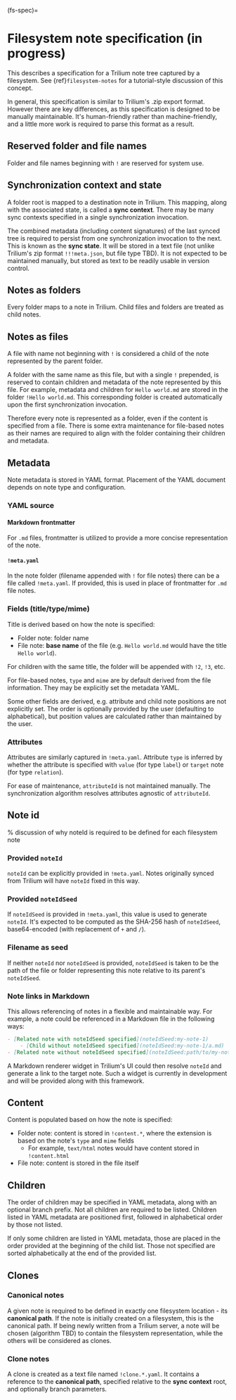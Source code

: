 (fs-spec)=
# Filesystem note specification (in progress)

This describes a specification for a Trilium note tree captured by a filesystem. See {ref}`filesystem-notes` for a tutorial-style discussion of this concept.

In general, this specification is similar to Trilium's .zip export format. However there are key differences, as this specification is designed to be manually maintainable. It's human-friendly rather than machine-friendly, and a little more work is required to parse this format as a result.

## Reserved folder and file names

Folder and file names beginning with `!` are reserved for system use.

## Synchronization context and state

A folder root is mapped to a destination note in Trilium. This mapping, along with the associated state, is called a **sync context**. There may be many sync contexts specified in a single synchronization invocation. 

The combined metadata (including content signatures) of the last synced tree is required to persist from one synchronization invocation to the next. This is known as the **sync state**. It will be stored in a text file (not unlike Trilium's zip format `!!!meta.json`, but file type TBD). It is not expected to be maintained manually, but stored as text to be readily usable in version control.

## Notes as folders

Every folder maps to a note in Trilium. Child files and folders are treated as child notes.

## Notes as files

A file with name not beginning with `!` is considered a child of the note represented by the parent folder.

A folder with the same name as this file, but with a single `!` prepended, is reserved to contain children and metadata of the note represented by this file. For example, metadata and children for `Hello world.md` are stored in the folder `!Hello world.md`. This corresponding folder is created automatically upon the first synchronization invocation.

Therefore every note is represented as a folder, even if the content is specified from a file. There is some extra maintenance for file-based notes as their names are required to align with the folder containing their children and metadata.

## Metadata

Note metadata is stored in YAML format. Placement of the YAML document depends on note type and configuration.

### YAML source

#### Markdown frontmatter

For `.md` files, frontmatter is utilized to provide a more concise representation of the note.

#### `!meta.yaml`

In the note folder (filename appended with `!` for file notes) there can be a file called `!meta.yaml`. If provided, this is used in place of frontmatter for `.md` file notes.

### Fields (title/type/mime)

Title is derived based on how the note is specified:

- Folder note: folder name
- File note: **base name** of the file (e.g. `Hello world.md` would have the title `Hello world`).

For children with the same title, the folder will be appended with `!2`, `!3`, etc.

For file-based notes, `type` and `mime` are by default derived from the file information. They may be explicitly set the metadata YAML.

Some other fields are derived, e.g. attribute and child note positions are not explicitly set. The order is optionally provided by the user (defaulting to alphabetical), but position values are calculated rather than maintained by the user.

### Attributes

Attributes are similarly captured in `!meta.yaml`. Attribute `type` is inferred by whether the attribute is specified with `value` (for type `label`) or `target` note (for type `relation`).

For ease of maintenance, `attributeId` is not maintained manually. The synchronization algorithm resolves attributes agnostic of `attributeId`.

## Note id

% discussion of why noteId is required to be defined for each filesystem note

### Provided `noteId`

`noteId` can be explicitly provided in `!meta.yaml`. Notes originally synced from Trilium will have `noteId` fixed in this way.

### Provided `noteIdSeed`

If `noteIdSeed` is provided in `!meta.yaml`, this value is used to generate `noteId`. It's expected to be computed as the SHA-256 hash of `noteIdSeed`, base64-encoded (with replacement of `+` and `/`).

### Filename as seed

If neither `noteId` nor `noteIdSeed` is provided, `noteIdSeed` is taken to be the path of the file or folder representing this note relative to its parent's `noteIdSeed`. 

### Note links in Markdown

This allows referencing of notes in a flexible and maintainable way. For example, a note could be referenced in a Markdown file in the following ways:

```markdown
- [Related note with noteIdSeed specified](noteIdSeed:my-note-1)
    - [Child without noteIdSeed specified](noteIdSeed:my-note-1/a.md)
- [Related note without noteIdSeed specified](noteIdSeed:path/to/my-note-2.md)
```

A Markdown renderer widget in Trilium's UI could then resolve `noteId` and generate a link to the target note. Such a widget is currently in development and will be provided along with this framework.

## Content

Content is populated based on how the note is specified:

- Folder note: content is stored in `!content.*`, where the extension is based on the note's `type` and `mime` fields
    - For example, `text/html` notes would have content stored in `!content.html`
- File note: content is stored in the file itself

## Children

The order of children may be specified in YAML metadata, along with an optional branch prefix. Not all children are required to be listed. Children listed in YAML metadata are positioned first, followed in alphabetical order by those not listed.

If only some children are listed in YAML metadata, those are placed in the order provided at the beginning of the child list. Those not specified are sorted alphabetically at the end of the provided list.

## Clones

### Canonical notes

A given note is required to be defined in exactly one filesystem location - its **canonical path**. If the note is initially created on a filesystem, this is the canonical path. If being newly written from a Trilium server, a note will be chosen (algorithm TBD) to contain the filesystem representation, while the others will be considered as clones.

### Clone notes

A clone is created as a text file named `!clone.*.yaml`. It contains a reference to the **canonical path**, specified relative to the **sync context** root, and optionally branch parameters.

